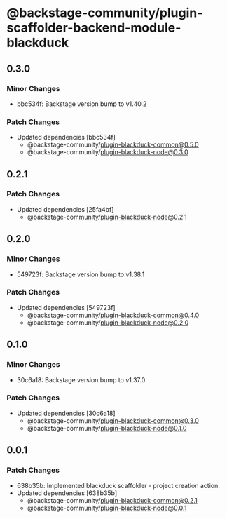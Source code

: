# @backstage-community/plugin-scaffolder-backend-module-blackduck

## 0.3.0

### Minor Changes

- bbc534f: Backstage version bump to v1.40.2

### Patch Changes

- Updated dependencies [bbc534f]
  - @backstage-community/plugin-blackduck-common@0.5.0
  - @backstage-community/plugin-blackduck-node@0.3.0

## 0.2.1

### Patch Changes

- Updated dependencies [25fa4bf]
  - @backstage-community/plugin-blackduck-node@0.2.1

## 0.2.0

### Minor Changes

- 549723f: Backstage version bump to v1.38.1

### Patch Changes

- Updated dependencies [549723f]
  - @backstage-community/plugin-blackduck-common@0.4.0
  - @backstage-community/plugin-blackduck-node@0.2.0

## 0.1.0

### Minor Changes

- 30c6a18: Backstage version bump to v1.37.0

### Patch Changes

- Updated dependencies [30c6a18]
  - @backstage-community/plugin-blackduck-common@0.3.0
  - @backstage-community/plugin-blackduck-node@0.1.0

## 0.0.1

### Patch Changes

- 638b35b: Implemented blackduck scaffolder - project creation action.
- Updated dependencies [638b35b]
  - @backstage-community/plugin-blackduck-common@0.2.1
  - @backstage-community/plugin-blackduck-node@0.0.1
